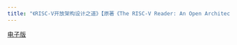 ```yaml
---
title: "《RISC-V开放架构设计之道》【原著《The RISC-V Reader: An Open Architecture Atlas》】"
---
```


<!-- ## 介绍 -->

<!-- ## 下载 -->

[电子版](/res/files/RISC-V开放架构设计之道-v1.0.0.pdf)
<!-- ## 致谢 -->

<!-- <Count /> -->

